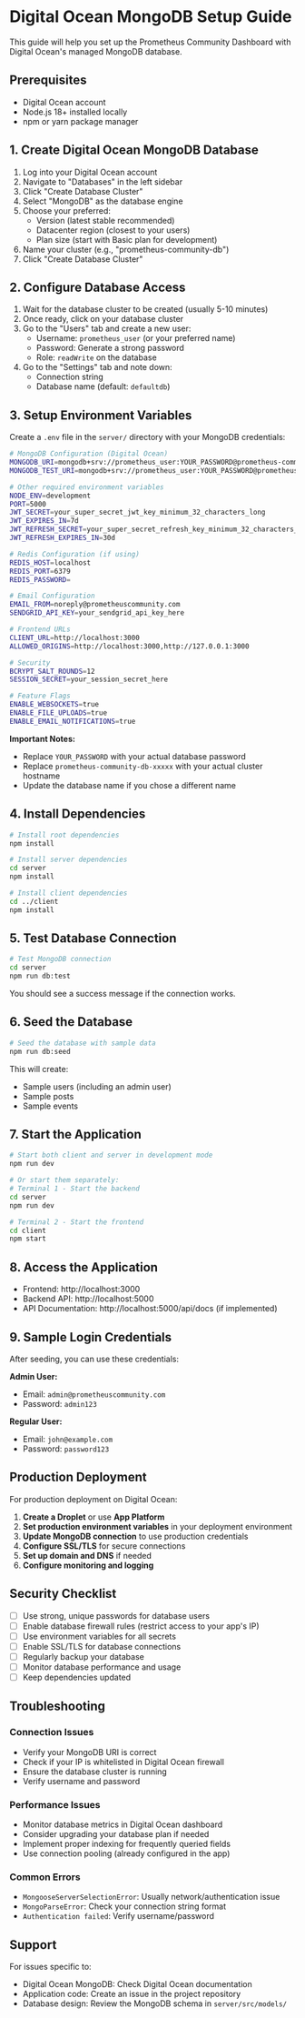 # Digital Ocean MongoDB Setup Guide

This guide will help you set up the Prometheus Community Dashboard with Digital Ocean's managed MongoDB database.

## Prerequisites

- Digital Ocean account
- Node.js 18+ installed locally
- npm or yarn package manager

## 1. Create Digital Ocean MongoDB Database

1. Log into your Digital Ocean account
2. Navigate to "Databases" in the left sidebar
3. Click "Create Database Cluster"
4. Select "MongoDB" as the database engine
5. Choose your preferred:
   - Version (latest stable recommended)
   - Datacenter region (closest to your users)
   - Plan size (start with Basic plan for development)
6. Name your cluster (e.g., "prometheus-community-db")
7. Click "Create Database Cluster"

## 2. Configure Database Access

1. Wait for the database cluster to be created (usually 5-10 minutes)
2. Once ready, click on your database cluster
3. Go to the "Users" tab and create a new user:
   - Username: `prometheus_user` (or your preferred name)
   - Password: Generate a strong password
   - Role: `readWrite` on the database
4. Go to the "Settings" tab and note down:
   - Connection string
   - Database name (default: `defaultdb`)

## 3. Setup Environment Variables

Create a `.env` file in the `server/` directory with your MongoDB credentials:

```bash
# MongoDB Configuration (Digital Ocean)
MONGODB_URI=mongodb+srv://prometheus_user:YOUR_PASSWORD@prometheus-community-db-xxxxx.mongo.ondigitalocean.com/prometheus_community?retryWrites=true&w=majority
MONGODB_TEST_URI=mongodb+srv://prometheus_user:YOUR_PASSWORD@prometheus-community-db-xxxxx.mongo.ondigitalocean.com/prometheus_community_test?retryWrites=true&w=majority

# Other required environment variables
NODE_ENV=development
PORT=5000
JWT_SECRET=your_super_secret_jwt_key_minimum_32_characters_long
JWT_EXPIRES_IN=7d
JWT_REFRESH_SECRET=your_super_secret_refresh_key_minimum_32_characters_long
JWT_REFRESH_EXPIRES_IN=30d

# Redis Configuration (if using)
REDIS_HOST=localhost
REDIS_PORT=6379
REDIS_PASSWORD=

# Email Configuration
EMAIL_FROM=noreply@prometheuscommunity.com
SENDGRID_API_KEY=your_sendgrid_api_key_here

# Frontend URLs
CLIENT_URL=http://localhost:3000
ALLOWED_ORIGINS=http://localhost:3000,http://127.0.0.1:3000

# Security
BCRYPT_SALT_ROUNDS=12
SESSION_SECRET=your_session_secret_here

# Feature Flags
ENABLE_WEBSOCKETS=true
ENABLE_FILE_UPLOADS=true
ENABLE_EMAIL_NOTIFICATIONS=true
```

**Important Notes:**
- Replace `YOUR_PASSWORD` with your actual database password
- Replace `prometheus-community-db-xxxxx` with your actual cluster hostname
- Update the database name if you chose a different name

## 4. Install Dependencies

```bash
# Install root dependencies
npm install

# Install server dependencies
cd server
npm install

# Install client dependencies
cd ../client
npm install
```

## 5. Test Database Connection

```bash
# Test MongoDB connection
cd server
npm run db:test
```

You should see a success message if the connection works.

## 6. Seed the Database

```bash
# Seed the database with sample data
npm run db:seed
```

This will create:
- Sample users (including an admin user)
- Sample posts
- Sample events

## 7. Start the Application

```bash
# Start both client and server in development mode
npm run dev

# Or start them separately:
# Terminal 1 - Start the backend
cd server
npm run dev

# Terminal 2 - Start the frontend
cd client
npm start
```

## 8. Access the Application

- Frontend: http://localhost:3000
- Backend API: http://localhost:5000
- API Documentation: http://localhost:5000/api/docs (if implemented)

## 9. Sample Login Credentials

After seeding, you can use these credentials:

**Admin User:**
- Email: `admin@prometheuscommunity.com`
- Password: `admin123`

**Regular User:**
- Email: `john@example.com`
- Password: `password123`

## Production Deployment

For production deployment on Digital Ocean:

1. **Create a Droplet** or use **App Platform**
2. **Set production environment variables** in your deployment environment
3. **Update MongoDB connection** to use production credentials
4. **Configure SSL/TLS** for secure connections
5. **Set up domain and DNS** if needed
6. **Configure monitoring and logging**

## Security Checklist

- [ ] Use strong, unique passwords for database users
- [ ] Enable database firewall rules (restrict access to your app's IP)
- [ ] Use environment variables for all secrets
- [ ] Enable SSL/TLS for database connections
- [ ] Regularly backup your database
- [ ] Monitor database performance and usage
- [ ] Keep dependencies updated

## Troubleshooting

### Connection Issues
- Verify your MongoDB URI is correct
- Check if your IP is whitelisted in Digital Ocean firewall
- Ensure the database cluster is running
- Verify username and password

### Performance Issues
- Monitor database metrics in Digital Ocean dashboard
- Consider upgrading your database plan if needed
- Implement proper indexing for frequently queried fields
- Use connection pooling (already configured in the app)

### Common Errors
- `MongooseServerSelectionError`: Usually network/authentication issue
- `MongoParseError`: Check your connection string format
- `Authentication failed`: Verify username/password

## Support

For issues specific to:
- Digital Ocean MongoDB: Check Digital Ocean documentation
- Application code: Create an issue in the project repository
- Database design: Review the MongoDB schema in `server/src/models/`
